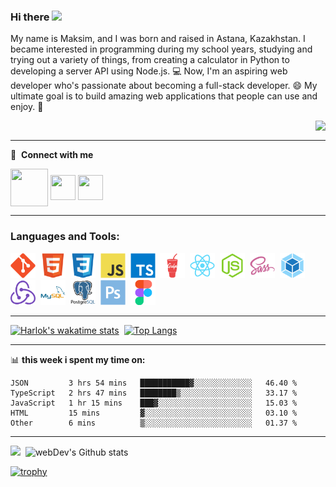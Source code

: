 ### Hi there <a href="https://www.gautamkrishnar.com/"><img src="https://media.giphy.com/media/hvRJCLFzcasrR4ia7z/giphy.gif" width="5%"></a>

<div >
<p>My name is Maksim, and I was born and raised in Astana, Kazakhstan. I became interested in programming during my school years, studying and trying out a variety of things, from creating a calculator in Python to developing a server API using Node.js. 💻 Now, I'm an aspiring web developer who's passionate about becoming a full-stack developer. 😄 My ultimate goal is to build amazing web applications that people can use and enjoy. 🚀</p>&nbsp;
<img  align="right" src="https://media.tenor.com/NZqiUoAnAFsAAAAC/cat-computer.gif"/>
</div>

---


🔗 &nbsp;**Connect with me**
<p align="left">
<a href="https://t.me/kramzos" target="blank"><img align="center" src="https://static.vecteezy.com/system/resources/previews/018/930/708/original/telegram-logo-telegram-icon-transparent-free-png.png"  height="60" width="60" /></a>
<a href="https://vk.com/kramzos" target="blank"><img align="center" src="https://cdn-icons-png.flaticon.com/512/145/145813.png"  height="40" width="40" /></a>
<a href="https://www.instagram.com/maksimkramzos/" target="blank"><img align="center" src="https://raw.githubusercontent.com/rahuldkjain/github-profile-readme-generator/master/src/images/icons/Social/instagram.svg"  height="40" width="40" /></a>

  
---


<h3 align="left">Languages and Tools:</h3>
<p align="left">
  <img src="https://github.com/devicons/devicon/blob/master/icons/git/git-original.svg" title="git" alt="git" width="40" height="40"/>&nbsp;
  <img src="https://github.com/devicons/devicon/blob/master/icons/html5/html5-original.svg" title="html5" alt="html5" width="40" height="40"/>&nbsp;
  <img src="https://github.com/devicons/devicon/blob/master/icons/css3/css3-original.svg" title="css" alt="css" width="40" height="40"/>&nbsp;
  <img src="https://github.com/devicons/devicon/blob/master/icons/javascript/javascript-original.svg" title="javascript" alt="javascript" width="40" height="40"/>&nbsp;
  <img src="https://raw.githubusercontent.com/devicons/devicon/master/icons/typescript/typescript-original.svg" title="typescript" alt="javascript" width="40" height="40"/>&nbsp;
  <img src="https://raw.githubusercontent.com/devicons/devicon/master/icons/gulp/gulp-plain.svg" title="gulp" alt="javascript" width="40" height="40"/>&nbsp;
  <img src="https://github.com/devicons/devicon/blob/master/icons/react/react-original.svg" title="reactjs" alt="reactjs" width="40" height="40"/>&nbsp;
  <img src="https://github.com/devicons/devicon/blob/master/icons/nodejs/nodejs-original.svg" title="nodejs" alt="nodejs" width="40" height="40"/>&nbsp;
  <img src="https://github.com/devicons/devicon/blob/master/icons/sass/sass-original.svg" title="sass/scss" alt="sass/scss" width="40" height="40"/>&nbsp;
  <img src="https://github.com/devicons/devicon/blob/master/icons/webpack/webpack-original.svg" title="webpack" alt="webpack" width="40" height="40"/>&nbsp;
  <img src="https://github.com/devicons/devicon/blob/master/icons/redux/redux-original.svg" title="redux" alt="redux" width="40" height="40"/>&nbsp;
  <img src="https://raw.githubusercontent.com/devicons/devicon/master/icons/mysql/mysql-original-wordmark.svg" alt="mysql" width="40" height="40"/>&nbsp; 
  <img src="https://raw.githubusercontent.com/devicons/devicon/master/icons/postgresql/postgresql-original-wordmark.svg" alt="postgresql" width="40" height="40"/>&nbsp;
  <img src="https://github.com/devicons/devicon/blob/master/icons/photoshop/photoshop-plain.svg" title="photoshop" alt="photoshop" width="40" height="40"/>&nbsp;
  <img src="https://github.com/devicons/devicon/blob/master/icons/figma/figma-original.svg" title="figma" alt="figma" width="40" height="40"/>&nbsp;
</p>

---


[![Harlok's wakatime stats](https://github-readme-stats.vercel.app/api/wakatime?username=kramzos)](https://github.com/anuraghazra/github-readme-stats)&nbsp;
[![Top Langs](https://github-readme-stats.vercel.app/api/top-langs/?username=overlordcrowley&exclude_repo=github-readme-stats,anuraghazra.github.io)](https://github.com/anuraghazra/github-readme-stats)

---


📊 **this week i spent my time on:**
<!--START_SECTION:waka-->

```text
JSON         3 hrs 54 mins   ███████████▓░░░░░░░░░░░░░   46.40 %
TypeScript   2 hrs 47 mins   ████████▒░░░░░░░░░░░░░░░░   33.17 %
JavaScript   1 hr 15 mins    ███▓░░░░░░░░░░░░░░░░░░░░░   15.03 %
HTML         15 mins         ▓░░░░░░░░░░░░░░░░░░░░░░░░   03.10 %
Other        6 mins          ▒░░░░░░░░░░░░░░░░░░░░░░░░   01.37 %
```

<!--END_SECTION:waka-->


---


<img src="https://github-readme-stats.vercel.app/api?username=overlordcrowley&show_icons=true&theme=default" />&nbsp;
<img src="http://github-readme-streak-stats.herokuapp.com?user=overlordcrowley&theme=default" alt="webDev's Github stats" />


[![trophy](https://github-profile-trophy.vercel.app/?username=overlordcrowley)](https://github.com/ryo-ma/github-profile-trophy)
